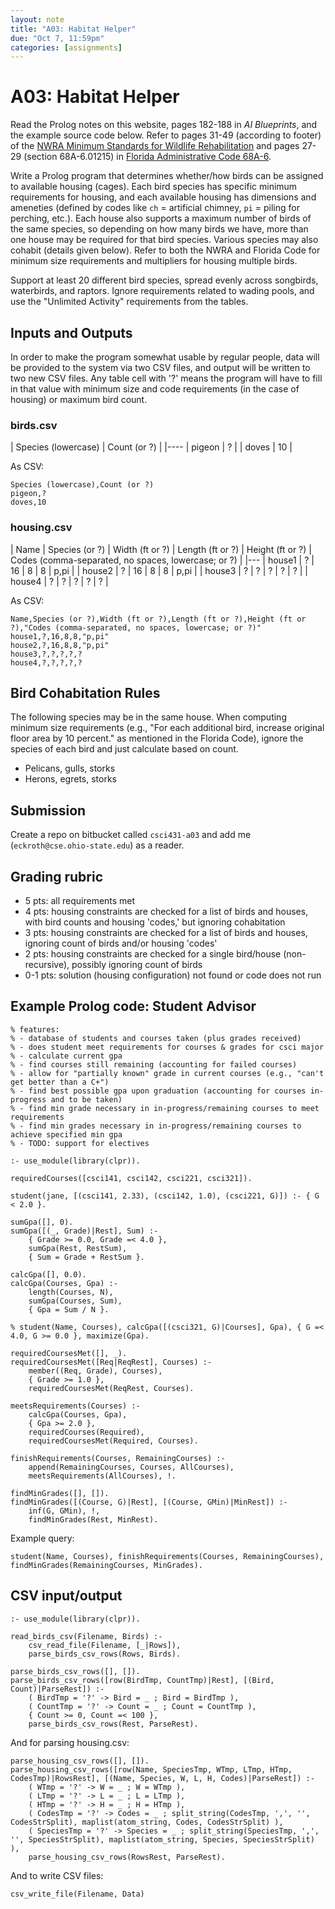 ```yaml
---
layout: note
title: "A03: Habitat Helper"
due: "Oct 7, 11:59pm"
categories: [assignments]
---
```


# A03: Habitat Helper

Read the Prolog notes on this website, pages 182-188 in *AI Blueprints*, and the example source code below. Refer to pages 31-49 (according to footer) of the [NWRA Minimum Standards for Wildlife Rehabilitation](https://theiwrc.org/wp-content/uploads/2011/05/Standards-4th-Ed-2012-final.pdf) and pages 27-29 (section 68A-6.01215) in [Florida Administrative Code 68A-6](https://www.flrules.org/gateway/readFile.asp?sid=0&tid=0&cno=68A-6&caid=1305249&type=4&file=68A-6.doc).

Write a Prolog program that determines whether/how birds can be assigned to available housing (cages). Each bird species has specific minimum requirements for housing, and each available housing has dimensions and ameneties (defined by codes like `ch` = artificial chimney, `pi` = piling for perching, etc.). Each house also supports a maximum number of birds of the same species, so depending on how many birds we have, more than one house may be required for that bird species. Various species may also cohabit (details given below). Refer to both the NWRA and Florida Code for minimum size requirements and multipliers for housing multiple birds.

Support at least 20 different bird species, spread evenly across songbirds, waterbirds, and raptors. Ignore requirements related to wading pools, and use the "Unlimited Activity" requirements from the tables.

## Inputs and Outputs

In order to make the program somewhat usable by regular people, data will be provided to the system via two CSV files, and output will be written to two new CSV files. Any table cell with '?' means the program will have to fill in that value with minimum size and code requirements (in the case of housing) or maximum bird count.

### birds.csv

| Species (lowercase) | Count (or ?) |
|----
| pigeon | ? |
| doves | 10 |

As CSV:

```
Species (lowercase),Count (or ?)
pigeon,?
doves,10
```

### housing.csv

| Name | Species (or ?) | Width (ft or ?) | Length (ft or ?) | Height (ft or ?) | Codes (comma-separated, no spaces, lowercase; or ?) |
|---
| house1 | ? | 16 | 8 | 8 | p,pi |
| house2 | ? | 16 | 8 | 8 | p,pi |
| house3 | ? | ? | ? | ? | ? |
| house4 | ? | ? | ? | ? | ? |

As CSV:

```
Name,Species (or ?),Width (ft or ?),Length (ft or ?),Height (ft or ?),"Codes (comma-separated, no spaces, lowercase; or ?)"
house1,?,16,8,8,"p,pi"
house2,?,16,8,8,"p,pi"
house3,?,?,?,?,?
house4,?,?,?,?,?
```

## Bird Cohabitation Rules

The following species may be in the same house. When computing minimum size requirements (e.g., "For each additional bird, increase original floor area by 10 percent." as mentioned in the Florida Code), ignore the species of each bird and just calculate based on count.

- Pelicans, gulls, storks
- Herons, egrets, storks

## Submission

Create a repo on bitbucket called `csci431-a03` and add me (`eckroth@cse.ohio-state.edu`) as a reader.

## Grading rubric

- 5 pts: all requirements met
- 4 pts: housing constraints are checked for a list of birds and houses, with bird counts and housing 'codes,' but ignoring cohabitation
- 3 pts: housing constraints are checked for a list of birds and houses, ignoring count of birds and/or housing 'codes'
- 2 pts: housing constraints are checked for a single bird/house (non-recursive), possibly ignoring count of birds
- 0-1 pts: solution (housing configuration) not found or code does not run

## Example Prolog code: Student Advisor

```
% features:
% - database of students and courses taken (plus grades received)
% - does student meet requirements for courses & grades for csci major
% - calculate current gpa
% - find courses still remaining (accounting for failed courses)
% - allow for "partially known" grade in current courses (e.g., "can't get better than a C+")
% - find best possible gpa upon graduation (accounting for courses in-progress and to be taken)
% - find min grade necessary in in-progress/remaining courses to meet requirements
% - find min grades necessary in in-progress/remaining courses to achieve specified min gpa
% - TODO: support for electives

:- use_module(library(clpr)).

requiredCourses([csci141, csci142, csci221, csci321]).

student(jane, [(csci141, 2.33), (csci142, 1.0), (csci221, G)]) :- { G < 2.0 }.

sumGpa([], 0).
sumGpa([(_, Grade)|Rest], Sum) :-
    { Grade >= 0.0, Grade =< 4.0 },
    sumGpa(Rest, RestSum),
    { Sum = Grade + RestSum }.

calcGpa([], 0.0).
calcGpa(Courses, Gpa) :-
    length(Courses, N),
    sumGpa(Courses, Sum),
    { Gpa = Sum / N }.

% student(Name, Courses), calcGpa([(csci321, G)|Courses], Gpa), { G =< 4.0, G >= 0.0 }, maximize(Gpa).

requiredCoursesMet([], _).
requiredCoursesMet([Req|ReqRest], Courses) :-
    member((Req, Grade), Courses),
    { Grade >= 1.0 },
    requiredCoursesMet(ReqRest, Courses).

meetsRequirements(Courses) :-
    calcGpa(Courses, Gpa),
    { Gpa >= 2.0 },
    requiredCourses(Required),
    requiredCoursesMet(Required, Courses).

finishRequirements(Courses, RemainingCourses) :-
    append(RemainingCourses, Courses, AllCourses),
    meetsRequirements(AllCourses), !.

findMinGrades([], []).
findMinGrades([(Course, G)|Rest], [(Course, GMin)|MinRest]) :-
    inf(G, GMin), !,
    findMinGrades(Rest, MinRest).
```

Example query:

```
student(Name, Courses), finishRequirements(Courses, RemainingCourses), findMinGrades(RemainingCourses, MinGrades).
```

## CSV input/output

```
:- use_module(library(clpr)).

read_birds_csv(Filename, Birds) :-
    csv_read_file(Filename, [_|Rows]),
    parse_birds_csv_rows(Rows, Birds).

parse_birds_csv_rows([], []).
parse_birds_csv_rows([row(BirdTmp, CountTmp)|Rest], [(Bird, Count)|ParseRest]) :-
    ( BirdTmp = '?' -> Bird = _ ; Bird = BirdTmp ),
    ( CountTmp = '?' -> Count = _ ; Count = CountTmp ),
    { Count >= 0, Count =< 100 },
    parse_birds_csv_rows(Rest, ParseRest).
```

And for parsing housing.csv:

```
parse_housing_csv_rows([], []).
parse_housing_csv_rows([row(Name, SpeciesTmp, WTmp, LTmp, HTmp, CodesTmp)|RowsRest], [(Name, Species, W, L, H, Codes)|ParseRest]) :-
    ( WTmp = '?' -> W = _ ; W = WTmp ),
    ( LTmp = '?' -> L = _ ; L = LTmp ),
    ( HTmp = '?' -> H = _ ; H = HTmp ),
    ( CodesTmp = '?' -> Codes = _ ; split_string(CodesTmp, ',', '', CodesStrSplit), maplist(atom_string, Codes, CodesStrSplit) ),
    ( SpeciesTmp = '?' -> Species = _ ; split_string(SpeciesTmp, ',', '', SpeciesStrSplit), maplist(atom_string, Species, SpeciesStrSplit) ),
    parse_housing_csv_rows(RowsRest, ParseRest).
```

And to write CSV files:


```
csv_write_file(Filename, Data)
```


